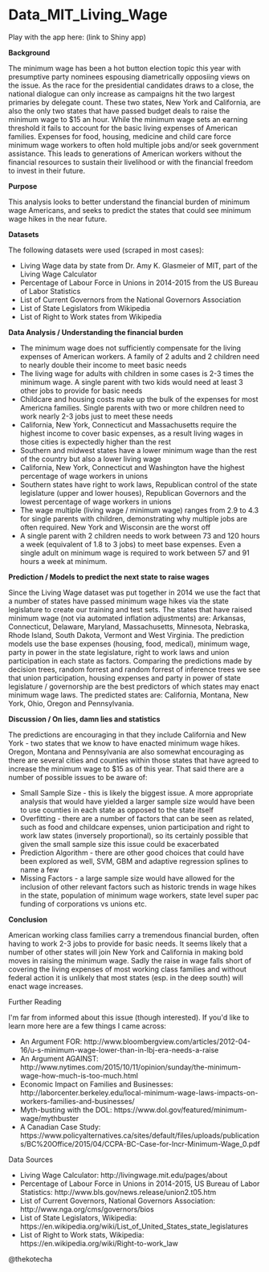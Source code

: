﻿# Data_MIT_Living_Wage

Play with the app here: (link to Shiny app)

<p><b>Background</b></p>
The minimum wage has been a hot button election topic this year with presumptive party nominees espousing diametrically opposiing views on the issue. As the race for the presidential candidates draws to a close, the national dialogue can only increase as campaigns hit the two largest primaries by delegate count. These two states, New York and California, are also the only two states that have passed budget deals to raise the minimum wage to $15 an hour. While the minimum wage sets an earning threshold it fails to account for the basic living expenses of American families. Expenses for food, housing, medicine and child care force minimum wage workers to often hold multiple jobs and/or seek government assistance. This leads to generations of American workers without the financial resources to sustain their livelihood or with the financial freedom to invest in their future. 

<p><b>Purpose</b></p>
This analysis looks to better understand the financial burden of minimum wage Americans, and seeks to predict the states that could see minimum wage hikes in the near future. 

<p><b>Datasets</b></p>
The following datasets were used (scraped in most cases):
<ul>
<li>Living Wage data by state from Dr. Amy K. Glasmeier of MIT, part of the Living Wage Calculator</li>
<li>Percentage of Labour Force in Unions in 2014-2015 from the US Bureau of Labor Statistics</li>
<li>List of Current Governors from the National Governors Association</li>
<li>List of State Legislators from Wikipedia</li>
<li>List of Right to Work states from Wikipedia</li>
</ul>

<p><b>Data Analysis / Understanding the financial burden</b></p>
<ul>
<li> The minimum wage does not sufficiently compensate for the living expenses of American workers. A family of 2 adults and 2 children need to nearly double their income to meet basic needs </li>
<li> The living wage for adults with children in some cases is 2-3 times the minimum wage. A single parent with two kids would need at least 3 other jobs to provide for basic needs </li>
<li> Childcare and housing costs make up the bulk of the expenses for most Americna families. Single parents with two or more children need to work nearly 2-3 jobs just to meet these needs </li>
<li> California, New York, Connecticut and Massachusetts require the highest income to cover basic expenses, as a result living wages in those cities is expectedly higher than the rest </li>
<li> Southern and midwest states have a lower minimum wage than the rest of the country but also a lower living wage </li>
<li> California, New York, Connecticut and Washington have the highest percentage of wage workers in unions </li>
<li> Southern states have right to work laws, Republican control of the state legislature (upper and lower houses), Republican Governors and the lowest percentage of wage workers in unions </li>
<li> The wage multiple (living wage / minimum wage) ranges from 2.9 to 4.3 for single parents with children, demonstrating why multiple jobs are often required. New York and Wisconsin are the worst off </li>
<li> A single parent with 2 children needs to work between 73 and 120 hours a week (equivalent of 1.8 to 3 jobs) to meet base expenses. Even a single adult on minimum wage is required to work between 57 and 91 hours a week at minimum. </li> 
</ul>

<p><b>Prediction / Models to predict the next state to raise wages</b></p>
Since the Living Wage dataset was put together in 2014 we use the fact that a number of states have passed minimum wage hikes via the state legislature to create our training and test sets. The states that have raised minimum wage (not via automated inflation adjustments) are: Arkansas, Connecticut, Delaware, Maryland, Massachusetts, Minnesota, Nebraska, Rhode Island, South Dakota, Vermont and West Virginia. The prediction models use the base expenses (housing, food, medical), minimum wage, party in power in the state legislature, right to work laws and union participation in each state as factors. Comparing the predictions made by decision trees, random forrest and random forrest of inference trees we see that union participation, housing expenses and party in power of state legislature / governorship are the best predictors of which states may enact minimum wage laws. The predicted states are: California, Montana, New York, Ohio, Oregon and Pennsylvania. 

<p><b>Discussion / On lies, damn lies and statistics</b></p>
The predictions are encouraging in that they include California and New York - two states that we know to have enacted minimum wage hikes. Oregon, Montana and Pennsylvania are also somewhat encouraging as there are several cities and counties within those states that have agreed to increase the minimum wage to $15 as of this year. That said there are a number of possible issues to be aware of: 
<ul>
<li> Small Sample Size - this is likely the biggest issue. A more appropriate analysis that would have yielded a larger sample size would have been to use counties in each state as opposed to the state itself</li>
<li> Overfitting - there are a number of factors that can be seen as related, such as food and childcare expenses, union participation and right to work law states (inversely proportional), so its certainly possible that given the small sample size this issue could be exacerbated </li>
<li> Prediction Algorithm - there are other good choices that could have been explored as well, SVM, GBM and adaptive regression splines to name a few </li>
<li> Missing Factors - a large sample size would have allowed for the inclusion of other relevant factors such as historic trends in wage hikes in the state, population of minimum wage workers, state level super pac funding of corporations vs unions etc. </li>
</ul>

<p><b>Conclusion</b></p>
American working class families carry a tremendous financial burden, often having to work 2-3 jobs to provide for basic needs. It seems likely that a number of other states will join New York and California in making bold moves in raising the minimum wage. Sadly the raise in wage falls short of covering the living expenses of most working class families and without federal action it is unlikely that most states (esp. in the deep south) will enact wage increases. 


<p>Further Reading</p>
I'm far from informed about this issue (though interested). If you'd like to learn more here are a few things I came across:
<ul>
<li> An Argument FOR: http://www.bloombergview.com/articles/2012-04-16/u-s-minimum-wage-lower-than-in-lbj-era-needs-a-raise<//li>
<li> An Argument AGAINST: http://www.nytimes.com/2015/10/11/opinion/sunday/the-minimum-wage-how-much-is-too-much.html<//li>
<li> Economic Impact on Families and Businesses: http://laborcenter.berkeley.edu/local-minimum-wage-laws-impacts-on-workers-families-and-businesses/<//li>
<li> Myth-busting with the DOL: https://www.dol.gov/featured/minimum-wage/mythbuster</li>
<li> A Canadian Case Study: https://www.policyalternatives.ca/sites/default/files/uploads/publications/BC%20Office/2015/04/CCPA-BC-Case-for-Incr-Minimum-Wage_0.pdf<//li>
</ul>


<p>Data Sources</p>
<ul>
<li> Living Wage Calculator: http://livingwage.mit.edu/pages/about </li>
<li> Percentage of Labour Force in Unions in 2014-2015, US Bureau of Labor Statistics: 
http://www.bls.gov/news.release/union2.t05.htm </li>
<li> List of Current Governors, National Governors Association: http://www.nga.org/cms/governors/bios </li>
<li> List of State Legislators, Wikipedia: https://en.wikipedia.org/wiki/List_of_United_States_state_legislatures </li>
<li> List of Right to Work stats, Wikipedia: https://en.wikipedia.org/wiki/Right-to-work_law </li>
</ul>

@thekotecha
